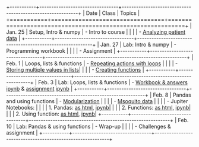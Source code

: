 
+-----------+---------------------------------+-----------------------------------------------------------+
| Date      | Class                           | Topics                                                     |
+===========+=================================+===========================================================+
| Jan. 25   | Setup, Intro & numpy            | - Intro to course                                         | 
|           |                                 | - [Analyzing patient data](http://goo.gl/m0Y6r4)          |
+-----------+---------------------------------+-----------------------------------------------------------+
| Jan. 27   | Lab: Intro & numpy              | - Programming workbook                                    |
|           |                                 | - Assignment                                              |
+-----------+---------------------------------+-----------------------------------------------------------+
| Feb. 1    | Loops, lists & functions        | - [Repeating actions with loops](http://goo.gl/1oAu1Z)    |
|           |                                 | - [Storing multiple values in lists](http://goo.gl/fV1L2F)|
|           |                                 | - [Creating functions](http://goo.gl/R4zvnl)              | 
+-----------+---------------------------------+-----------------------------------------------------------+
| Feb. 3    | Lab: Loops, lists & functions   | - [Workbook & answers](http://goo.gl/d3RDVq) [ipynb](http://goo.gl/BEugWC) & [assignment](http://goo.gl/3fFlk1) [ipynb](http://goo.gl/iizHL8) |
+-----------+---------------------------------+-----------------------------------------------------------+
| Feb. 8    | Pandas and using functions      | - [Modularization](http://goo.gl/CgzhPE)                  |
|           |                                 | - [Msoquito data](http://ucsdlib.github.io/win2016-python-gps/mosquito-data.zip) |
|           |                                 | - Jupiter Notebooks:                                      |
|           |                                 |   1. Pandas: [as html](http://goo.gl/iS0giS), [ipynb](http://goo.gl/vOdrwu)|
|           |                                 |   2. Functions: [as html](http://goo.gl/CKxZzn), [ipynb](http://goo.gl/pZGSji)|
|           |                                 |   2. Using function: [as html](http://goo.gl/Ila8Lp), [ipynb](http://goo.gl/oFN0fa)|
+-----------+---------------------------------+-----------------------------------------------------------+
| Feb. 10   | Lab: Pandas & using functions   | - Wrap-up                                                 |
|           |                                 | - Challenges & assignment                                 |
+-----------+---------------------------------+-----------------------------------------------------------+